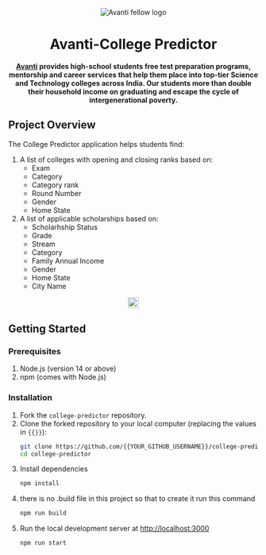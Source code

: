 <div align="center">

![Avanti fellow logo](https://i.imgur.com/t0MrYMI.png)

</div>

<h1 align="center">Avanti-College Predictor</h1>
<div align="center">

**[Avanti](https://www.avantifellows.org/) provides high-school students free test preparation programs, mentorship and career services that help them place into top-tier Science and Technology colleges across India. Our students more than double their household income on graduating and escape the cycle of intergenerational poverty.**

</div>

## Project Overview

The College Predictor application helps students find:

1. A list of colleges with opening and closing ranks based on:
   - Exam
   - Category
   - Category rank
   - Round Number
   - Gender
   - Home State
2. A list of applicable scholarships based on:
   - Scholarhship Status
   - Grade
   - Stream
   - Category
   - Family Annual Income
   - Gender
   - Home State
   - City Name

<div align="center">

<a target="_blank" href="https://github.com/avantifellows/college-predictor/blob/8103b9c624061a34b0299915777b0a59fa47db83/LICENSE" style="background:none">
    <img src="https://img.shields.io/badge/License-GPL--3.0-blue.svg" style="height: 22px;" />
</a>

</div>

## Getting Started

### Prerequisites

1. Node.js (version 14 or above)
2. npm (comes with Node.js)

### Installation

1. Fork the `college-predictor` repository.
2. Clone the forked repository to your local computer (replacing the values in `{{}}`):
   ```bash
   git clone https://github.com/{{YOUR_GITHUB_USERNAME}}/college-predictor.git
   cd college-predictor
   ```
3. Install dependencies
   ```bash
   npm install
   ```
4. there is no .build file in this project so that to create it   run this command
   ```bash
   npm run build
   ```
4. Run the local development server at [http://localhost:3000](http://localhost:3000)
   ```bash
   npm run start
   ```
